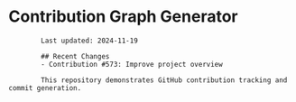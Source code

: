 # Contribution Graph Generator
            
            Last updated: 2024-11-19
            
            ## Recent Changes
            - Contribution #573: Improve project overview
            
            This repository demonstrates GitHub contribution tracking and commit generation.
        